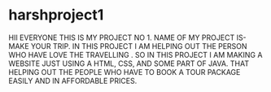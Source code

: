 # harshproject1
HII EVERYONE 
THIS IS MY PROJECT NO 1.
NAME OF MY PROJECT IS- MAKE YOUR TRIP.
IN THIS PROJECT I AM HELPING OUT THE PERSON WHO HAVE LOVE THE TRAVELLING . SO IN THIS PROJECT I AM MAKING A WEBSITE JUST USING A HTML, CSS, AND SOME PART OF JAVA. THAT HELPING OUT THE PEOPLE WHO HAVE TO BOOK A TOUR PACKAGE EASILY AND IN AFFORDABLE PRICES.
